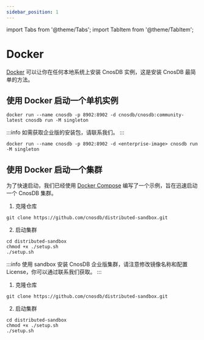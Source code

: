 ```yaml
---
sidebar_position: 1
---
```


import Tabs from '@theme/Tabs';
import TabItem from '@theme/TabItem';

# Docker

[Docker](https://docs.docker.com/get-docker/) 可以让你在任何本地系统上安装 CnosDB 实例，这是安装 CnosDB 最简单的方法。

## 使用 Docker 启动一个单机实例

<Tabs groupId="editions">
<TabItem value="Community" label="社区版">

```shell
docker run --name cnosdb -p 8902:8902 -d cnosdb/cnosdb:community-latest cnosdb run -M singleton
```

</TabItem>

<TabItem value="Enterprise" label="企业版">

:::info
如需获取企业版的安装包，请联系我们。
:::

```shell
docker run --name cnosdb -p 8902:8902 -d <enterprise-image> cnosdb run -M singleton
```




## 使用 Docker 启动一个集群

为了快速启动，我们已经使用 [Docker Compose](https://docs.docker.com/compose/install/) 编写了一个示例，旨在迅速启动一个 CnosDB 集群。

<Tabs groupId="editions">
<TabItem value="Community" label="社区版">

1. 克隆仓库

```shell
git clone https://github.com/cnosdb/distributed-sandbox.git
```

2. 启动集群

```shell
cd distributed-sandbox
chmod +x ./setup.sh
./setup.sh
```


<TabItem value="Enterprise" label="企业版">

:::info
使用 sandbox 安装 CnosDB 企业版集群，请注意修改镜像名称和配置 License，你可以通过联系我们获取。
:::

1. 克隆仓库

```shell
git clone https://github.com/cnosdb/distributed-sandbox.git
```

2. 启动集群

```shell
cd distributed-sandbox
chmod +x ./setup.sh
./setup.sh
```


